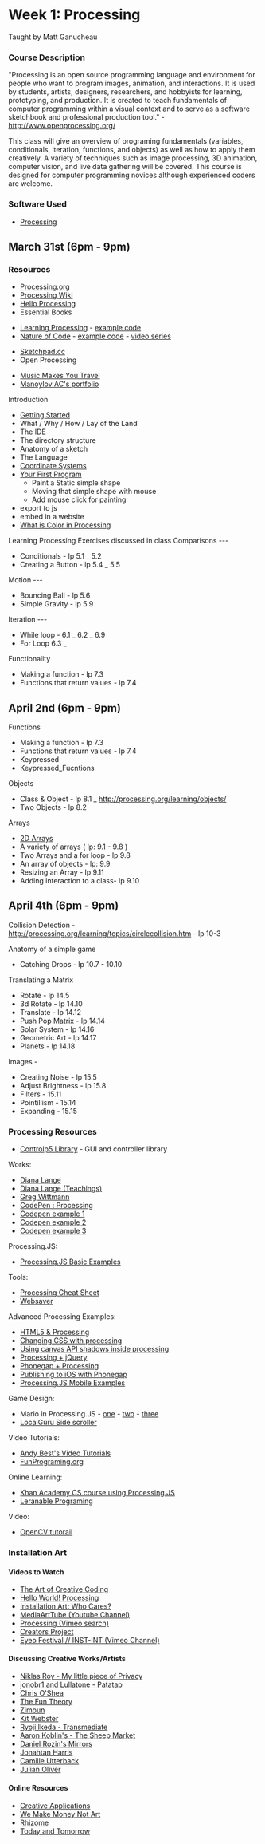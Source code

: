 # Week 1: Processing
Taught by Matt Ganucheau

### Course Description
"Processing is an open source programming language and environment for people who want to program images, animation, and interactions. It is used by students, artists, designers, researchers, and hobbyists for learning, prototyping, and production. It is created to teach fundamentals of computer programming within a visual context and to serve as a software sketchbook and professional production tool." - http://www.openprocessing.org/

This class will give an overview of programing fundamentals (variables, conditionals, iteration, functions, and objects) as well as how to apply them creatively. A variety of techniques such as image processing, 3D animation, computer vision, and live data gathering will be covered. This course is designed for computer programming novices although experienced coders are welcome.

### Software Used
* [Processing](http://processing.org)


## March 31st (6pm - 9pm)

### Resources
* [Processing.org](http://processing.org)
* [Processing Wiki](http://wiki.processing.org/w/Main_Page)
* [Hello Processing](http://hello.processing.org/)
* Essential Books
 - [Learning Processing](http://www.learningprocessing.com/) - [example code](http://www.learningprocessing.com/files/learningprocessing_examples.zip)
 - [Nature of Code](http://natureofcode.com/) - [example code](https://github.com/shiffman/The-Nature-of-Code) - [video series](http://video.natureofcode.com/)
* [Sketchpad.cc](http://Sketchpad.cc)
* Open Processing
 - [Music Makes You Travel](http://www.openprocessing.org/sketch/138877)
 - [Manoylov AC's portfolio](http://www.openprocessing.org/user/23616)

Introduction
* [Getting Started](http://processing.org/learning/gettingstarted/)
* What / Why / How / Lay of the Land
* The IDE
* The directory structure
* Anatomy of a sketch
* The Language
* [Coordinate Systems](http://processing.org/learning/drawing/)
* [Your First Program](https://www.processing.org/tutorials/gettingstarted/)
  - Paint a Static simple shape
  - Moving that simple shape with mouse
  - Add mouse click for painting
* export to js
* embed in a website
* [What is Color in Processing](http://www.processing.org/tutorials/color/)

Learning Processing Exercises discussed in class
Comparisons ---
* Conditionals - lp 5.1 _ 5.2
* Creating a Button - lp 5.4 _ 5.5

Motion ---
* Bouncing Ball - lp 5.6
* Simple Gravity - lp 5.9

Iteration ---
* While loop - 6.1 _ 6.2 _ 6.9
* For Loop 6.3 _  

Functionality
* Making a function - lp 7.3
* Functions that return values - lp 7.4

## April 2nd (6pm - 9pm)

Functions
* Making a function - lp 7.3
* Functions that return values - lp 7.4
* Keypressed
* Keypressed_Fucntions

Objects
* Class & Object - lp 8.1 _ http://processing.org/learning/objects/
* Two Objects - lp 8.2

Arrays
* [2D Arrays](http://processing.org/learning/2darray/)
* A variety of arrays ( lp: 9.1 - 9.8 )
* Two Arrays and a for loop - lp 9.8
* An array of objects - lp: 9.9
* Resizing an Array - lp 9.11
* Adding interaction  to a class- lp 9.10


## April 4th (6pm - 9pm)

Collision Detection - http://processing.org/learning/topics/circlecollision.htm - lp 10-3

Anatomy of a simple game
* Catching Drops - lp  10.7 - 10.10

Translating a Matrix
* Rotate - lp 14.5
* 3d Rotate - lp 14.10
* Translate - lp 14.12
* Push Pop Matrix - lp 14.14
* Solar System - lp 14.16
* Geometric Art - lp 14.17
* Planets - lp 14.18

Images -
* Creating Noise - lp 15.5
* Adjust Brightness - lp 15.8
* Filters - 15.11
* Pointillism - 15.14
* Expanding - 15.15

### Processing Resources

* [Controlp5 Library](http://www.sojamo.de/libraries/controlP5/) -  GUI and controller library

Works:
* [Diana Lange](http://www.openprocessing.org/user/5969/)
* [Diana Lange (Teachings)](http://www.openprocessing.org/user/38945/)
* [Greg Wittmann](http://www.openprocessing.org/user/37686/)
* [CodePen : Processing](http://codepen.io/search?q=processing&limit=all&depth=everything&show_forks=false)
* [Codepen example 1](http://codepen.io/Bosworth99/pen/cfFtb)
* [Codepen example 2](http://codepen.io/Ticolyle/pen/oueIa)
* [Codepen example 3](http://codepen.io/findes/pen/wBexWd)

Processing.JS:
* [Processing.JS Basic Examples](http://processingjs.org/learning/basic/)

Tools:
* [Processing Cheat Sheet](http://graphics.cs.williams.edu/courses/cs107/s11/lecture/14-rps/ProcessingCheatSheet.pdf)
* [Websaver](https://code.google.com/p/websaver/)
 
Advanced Processing Examples:
* [HTML5 & Processing](http://aaron-sherwood.com/processingjs/)
* [Changing CSS with processing](http://www.openprocessing.org/sketch/153084/create)
* [Using canvas API shadows inside processing](http://www.openprocessing.org/sketch/74153)
* [Processing + jQuery](http://fastcheetahs.com/blog/2012/11/using-processing-js-with-jquery/)
* [Phonegap + Processing](http://antonylees.blogspot.ca/2012/07/apache-cordova-phonegap-processingjs.html)
* [Publishing to iOS with Phonegap](http://ericmedine.com/processing-for-ios/)
* [Processing.JS Mobile Examples](https://github.com/processing-js/processing-mobile)

Game Design:
* Mario in Processing.JS - [one](http://processingjs.nihongoresources.com/test/PjsGameEngine/docs/tutorial/basic.html) - [two](http://processingjs.nihongoresources.com/test/PjsGameEngine/docs/tutorial/mario.html) - [three](http://processingjs.nihongoresources.com/test/PjsGameEngine/docs/tutorial/more-mario.html)
* [LocalGuru Side scroller](http://www.local-guru.net/blog/2009/06/19/processing-tutorial)

Video Tutorials:
* [Andy Best's Video Tutorials](http://andybest.net/2010/01/5-processing-video-tutorials/)
* [FunPrograming.org](http://funprogramming.org/)

Online Learning:
* [Khan Academy CS course using Processing.JS](https://www.khanacademy.org/computing/cs)
* [Leranable Programing](http://worrydream.com/LearnableProgramming/)

Video:
* [OpenCV tutorail](http://createdigitalmotion.com/2009/02/processing-tutorials-getting-started-with-video-processing-via-opencv/)

### Installation Art

#### Videos to Watch
* [The Art of Creative Coding](https://www.youtube.com/watch?v=eBV14-3LT-g)
* [Hello World! Processing](https://vimeo.com/60735314)
* [Installation Art: Who Cares?](https://vimeo.com/25101140)
* [MediaArtTube (Youtube Channel)](https://www.youtube.com/user/MediaArtTube)
* [Processing (Vimeo search)](https://vimeo.com/tag:processing)
* [Creators Project](http://thecreatorsproject.vice.com/en_us)
* [Eyeo Festival // INST-INT (Vimeo Channel)](https://vimeo.com/eyeofestival)

#### Discussing Creative Works/Artists
* [Niklas Roy - My little piece of Privacy](http://www.niklasroy.com/project/88/my-little-piece-of-privacy)
* [jonobr1 and Lullatone - Patatap](http://www.patatap.com/)
* [Chris O'Shea](http://www.chrisoshea.org/)
* [The Fun Theory](http://www.thefuntheory.com/)
* [Zimoun](http://www.zimoun.net/)
* [Kit Webster](http://kitwebster.com/category/selected/)
* [Ryoji Ikeda - Transmediate](https://vimeo.com/63652019)
* [Aaron Koblin's - The Sheep Market](http://www.aaronkoblin.com/work/thesheepmarket/index.html)
* [Daniel Rozin's Mirrors](http://www.smoothware.com/danny/)
* [Jonahtan Harris](http://www.number27.org/iwytwm)
* [Camille Utterback](http://camilleutterback.com/)
* [Julian Oliver](http://julianoliver.com/output/transparency-grenade)

#### Online Resources
* [Creative Applications](http://www.creativeapplications.net/)
* [We Make Money Not Art](http://we-make-money-not-art.com/)
* [Rhizome](http://rhizome.org/)
* [Today and Tomorrow](http://www.todayandtomorrow.net/)